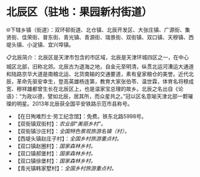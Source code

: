 # 北辰区（驻地：果园新村街道）  
🌐下辖乡镇（街道）：双环邨街道、北仓镇、北辰开发区、大张庄镇、广源街、集贤街、佳荣街、普东街、青光镇、青源街、瑞景街、双街镇、双口镇、天穆镇、西堤头镇、小淀镇、宜兴埠镇。    
  
📋北辰简介：北辰区是天津市包含的市区域，北辰是天津环城四区之一，在中心城区北部，旧称北郊。北辰古为退海之地，自金元至明清，纵贯北运河漕运大通道和陆路京华大道是南粮北运、北货南输的交通要道，素有皇家粮仓的美誉。近代北辰，革命先驱安幸生，登高英雄杨连第，教育大家张伯苓、温世霖，体育名将穆成宽、穆祥雄都曾生长在北辰区上，也是温家宝总理的故乡。北辰之名出自《论语》：“为政以德，譬如北辰，居其所，而众星共之。”冠以区名意喻天津北部一颗璀璨的明星。2013年北辰获全国平安铁路示范市县称号。   
  
* 【在日殉难烈士·劳工纪念馆】：免费。铁东北路5998号。   
* 【双街镇双街村】：*农业部“美丽乡村”。*  
* 【双街镇沙庄村】：*全国特色景观旅游名镇（村）。*  
* 【西堤头镇赵庄子村】：*全国乡村旅游重点村。*  
* 【双口镇赵圈村】：*国家森林乡村。*  
* 【双口镇郝堡村】：*国家森林乡村。*  
* 【双口镇徐堡村】：*国家森林乡村。*  
* 【青光镇韩家墅村】：*全国乡村旅游重点村。*  